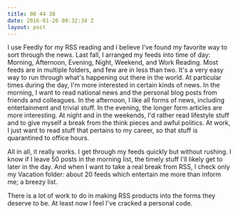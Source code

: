 ```yaml
---
title: 08 44 38
date: 2016-01-26 08:32:34 Z
layout: post
---
```


I use Feedly for my RSS reading and I believe I've found my favorite way to sort through the news. Last fall, I arranged my feeds into time of day: Morning, Afternoon, Evening, Night, Weekend, and Work Reading. Most feeds are in multiple folders, and few are in less than two. It's a very easy way to run through what's happening out there in the world. At particular times during the day, I'm more interested in certain kinds of news. In the morning, I want to read national news and the personal blog posts from friends and colleagues. In the afternoon, I like all forms of news, including entertainment and trivial stuff. In the evening, the longer form articles are more interesting. At night and in the weekends, I'd rather read lifestyle stuff and to give myself a break from the think pieces and awful politics. At work, I just want to read stuff that pertains to my career, so that stuff is quarantined to office hours. 

All in all, it really works. I get through my feeds quickly but without rushing. I know if I leave 50 posts in the morning list, the timely stuff I'll likely get to later in the day. And when I want to take a real break from RSS, I check only my Vacation folder: about 20 feeds which entertain me more than inform me; a breezy list. 

There is a lot of work to do in making RSS products into the forms they deserve to be. At least now I feel I've cracked a personal code.